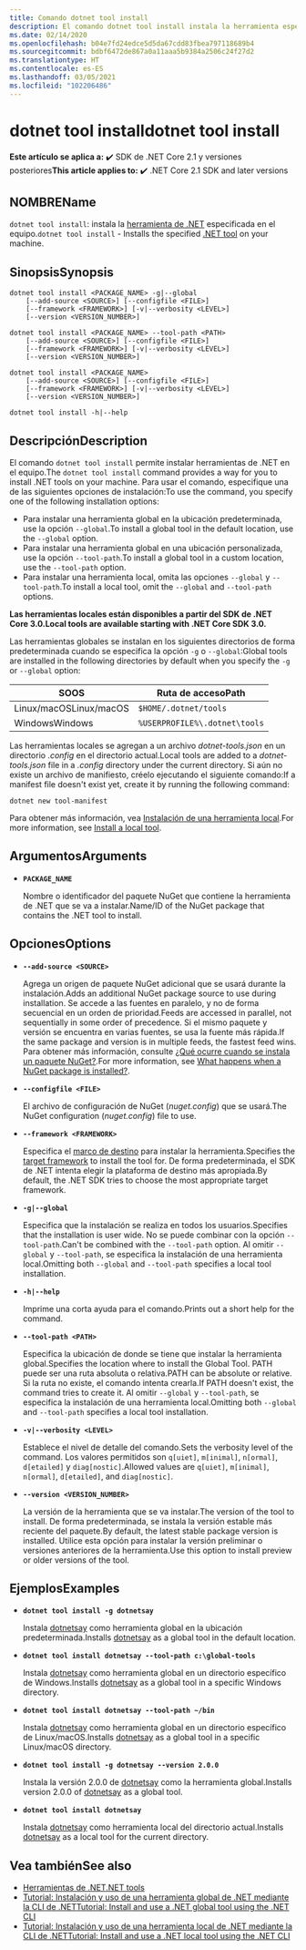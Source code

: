 ```yaml
---
title: Comando dotnet tool install
description: El comando dotnet tool install instala la herramienta especificada de .NET en el equipo.
ms.date: 02/14/2020
ms.openlocfilehash: b04e7fd24edce5d5da67cdd83fbea797118689b4
ms.sourcegitcommit: bdbf6472de867a0a11aaa5b9384a2506c24f27d2
ms.translationtype: HT
ms.contentlocale: es-ES
ms.lasthandoff: 03/05/2021
ms.locfileid: "102206486"
---
```

# <a name="dotnet-tool-install"></a><span data-ttu-id="7ccb7-103">dotnet tool install</span><span class="sxs-lookup"><span data-stu-id="7ccb7-103">dotnet tool install</span></span>

<span data-ttu-id="7ccb7-104">**Este artículo se aplica a:** ✔️ SDK de .NET Core 2.1 y versiones posteriores</span><span class="sxs-lookup"><span data-stu-id="7ccb7-104">**This article applies to:** ✔️ .NET Core 2.1 SDK and later versions</span></span>

## <a name="name"></a><span data-ttu-id="7ccb7-105">NOMBRE</span><span class="sxs-lookup"><span data-stu-id="7ccb7-105">Name</span></span>

<span data-ttu-id="7ccb7-106">`dotnet tool install`: instala la [herramienta de .NET](global-tools.md) especificada en el equipo.</span><span class="sxs-lookup"><span data-stu-id="7ccb7-106">`dotnet tool install` - Installs the specified [.NET tool](global-tools.md) on your machine.</span></span>

## <a name="synopsis"></a><span data-ttu-id="7ccb7-107">Sinopsis</span><span class="sxs-lookup"><span data-stu-id="7ccb7-107">Synopsis</span></span>

```dotnetcli
dotnet tool install <PACKAGE_NAME> -g|--global
    [--add-source <SOURCE>] [--configfile <FILE>]
    [--framework <FRAMEWORK>] [-v|--verbosity <LEVEL>]
    [--version <VERSION_NUMBER>]

dotnet tool install <PACKAGE_NAME> --tool-path <PATH>
    [--add-source <SOURCE>] [--configfile <FILE>]
    [--framework <FRAMEWORK>] [-v|--verbosity <LEVEL>]
    [--version <VERSION_NUMBER>]

dotnet tool install <PACKAGE_NAME>
    [--add-source <SOURCE>] [--configfile <FILE>]
    [--framework <FRAMEWORK>] [-v|--verbosity <LEVEL>]
    [--version <VERSION_NUMBER>]

dotnet tool install -h|--help
```

## <a name="description"></a><span data-ttu-id="7ccb7-108">Descripción</span><span class="sxs-lookup"><span data-stu-id="7ccb7-108">Description</span></span>

<span data-ttu-id="7ccb7-109">El comando `dotnet tool install` permite instalar herramientas de .NET en el equipo.</span><span class="sxs-lookup"><span data-stu-id="7ccb7-109">The `dotnet tool install` command provides a way for you to install .NET tools on your machine.</span></span> <span data-ttu-id="7ccb7-110">Para usar el comando, especifique una de las siguientes opciones de instalación:</span><span class="sxs-lookup"><span data-stu-id="7ccb7-110">To use the command, you specify one of the following installation options:</span></span>

* <span data-ttu-id="7ccb7-111">Para instalar una herramienta global en la ubicación predeterminada, use la opción `--global`.</span><span class="sxs-lookup"><span data-stu-id="7ccb7-111">To install a global tool in the default location, use the `--global` option.</span></span>
* <span data-ttu-id="7ccb7-112">Para instalar una herramienta global en una ubicación personalizada, use la opción `--tool-path`.</span><span class="sxs-lookup"><span data-stu-id="7ccb7-112">To install a global tool in a custom location,  use the `--tool-path` option.</span></span>
* <span data-ttu-id="7ccb7-113">Para instalar una herramienta local, omita las opciones `--global` y `--tool-path`.</span><span class="sxs-lookup"><span data-stu-id="7ccb7-113">To install a local tool, omit the `--global` and `--tool-path` options.</span></span>

<span data-ttu-id="7ccb7-114">**Las herramientas locales están disponibles a partir del SDK de .NET Core 3.0.**</span><span class="sxs-lookup"><span data-stu-id="7ccb7-114">**Local tools are available starting with .NET Core SDK 3.0.**</span></span>

<span data-ttu-id="7ccb7-115">Las herramientas globales se instalan en los siguientes directorios de forma predeterminada cuando se especifica la opción `-g` o `--global`:</span><span class="sxs-lookup"><span data-stu-id="7ccb7-115">Global tools are installed in the following directories by default when you specify the `-g` or `--global` option:</span></span>

| <span data-ttu-id="7ccb7-116">SO</span><span class="sxs-lookup"><span data-stu-id="7ccb7-116">OS</span></span>          | <span data-ttu-id="7ccb7-117">Ruta de acceso</span><span class="sxs-lookup"><span data-stu-id="7ccb7-117">Path</span></span>                          |
|-------------|-------------------------------|
| <span data-ttu-id="7ccb7-118">Linux/macOS</span><span class="sxs-lookup"><span data-stu-id="7ccb7-118">Linux/macOS</span></span> | `$HOME/.dotnet/tools`         |
| <span data-ttu-id="7ccb7-119">Windows</span><span class="sxs-lookup"><span data-stu-id="7ccb7-119">Windows</span></span>     | `%USERPROFILE%\.dotnet\tools` |

<span data-ttu-id="7ccb7-120">Las herramientas locales se agregan a un archivo *dotnet-tools.json* en un directorio *.config* en el directorio actual.</span><span class="sxs-lookup"><span data-stu-id="7ccb7-120">Local tools are added to a *dotnet-tools.json* file in a *.config* directory under the current directory.</span></span> <span data-ttu-id="7ccb7-121">Si aún no existe un archivo de manifiesto, créelo ejecutando el siguiente comando:</span><span class="sxs-lookup"><span data-stu-id="7ccb7-121">If a manifest file doesn't exist yet, create it by running the following command:</span></span>

```dotnetcli
dotnet new tool-manifest
```

<span data-ttu-id="7ccb7-122">Para obtener más información, vea [Instalación de una herramienta local](global-tools.md#install-a-local-tool).</span><span class="sxs-lookup"><span data-stu-id="7ccb7-122">For more information, see [Install a local tool](global-tools.md#install-a-local-tool).</span></span>

## <a name="arguments"></a><span data-ttu-id="7ccb7-123">Argumentos</span><span class="sxs-lookup"><span data-stu-id="7ccb7-123">Arguments</span></span>

- **`PACKAGE_NAME`**

  <span data-ttu-id="7ccb7-124">Nombre o identificador del paquete NuGet que contiene la herramienta de .NET que se va a instalar.</span><span class="sxs-lookup"><span data-stu-id="7ccb7-124">Name/ID of the NuGet package that contains the .NET tool to install.</span></span>

## <a name="options"></a><span data-ttu-id="7ccb7-125">Opciones</span><span class="sxs-lookup"><span data-stu-id="7ccb7-125">Options</span></span>

- **`--add-source <SOURCE>`**

  <span data-ttu-id="7ccb7-126">Agrega un origen de paquete NuGet adicional que se usará durante la instalación.</span><span class="sxs-lookup"><span data-stu-id="7ccb7-126">Adds an additional NuGet package source to use during installation.</span></span> <span data-ttu-id="7ccb7-127">Se accede a las fuentes en paralelo, y no de forma secuencial en un orden de prioridad.</span><span class="sxs-lookup"><span data-stu-id="7ccb7-127">Feeds are accessed in parallel, not sequentially in some order of precedence.</span></span> <span data-ttu-id="7ccb7-128">Si el mismo paquete y versión se encuentra en varias fuentes, se usa la fuente más rápida.</span><span class="sxs-lookup"><span data-stu-id="7ccb7-128">If the same package and version is in multiple feeds, the fastest feed wins.</span></span> <span data-ttu-id="7ccb7-129">Para obtener más información, consulte [¿Qué ocurre cuando se instala un paquete NuGet?](/nuget/concepts/package-installation-process).</span><span class="sxs-lookup"><span data-stu-id="7ccb7-129">For more information, see [What happens when a NuGet package is installed?](/nuget/concepts/package-installation-process).</span></span>

- **`--configfile <FILE>`**

  <span data-ttu-id="7ccb7-130">El archivo de configuración de NuGet (*nuget.config*) que se usará.</span><span class="sxs-lookup"><span data-stu-id="7ccb7-130">The NuGet configuration (*nuget.config*) file to use.</span></span>

- **`--framework <FRAMEWORK>`**

  <span data-ttu-id="7ccb7-131">Especifica el [marco de destino](../../standard/frameworks.md) para instalar la herramienta.</span><span class="sxs-lookup"><span data-stu-id="7ccb7-131">Specifies the [target framework](../../standard/frameworks.md) to install the tool for.</span></span> <span data-ttu-id="7ccb7-132">De forma predeterminada, el SDK de .NET intenta elegir la plataforma de destino más apropiada.</span><span class="sxs-lookup"><span data-stu-id="7ccb7-132">By default, the .NET SDK tries to choose the most appropriate target framework.</span></span>

- **`-g|--global`**

  <span data-ttu-id="7ccb7-133">Especifica que la instalación se realiza en todos los usuarios.</span><span class="sxs-lookup"><span data-stu-id="7ccb7-133">Specifies that the installation is user wide.</span></span> <span data-ttu-id="7ccb7-134">No se puede combinar con la opción `--tool-path`.</span><span class="sxs-lookup"><span data-stu-id="7ccb7-134">Can't be combined with the `--tool-path` option.</span></span> <span data-ttu-id="7ccb7-135">Al omitir `--global` y `--tool-path`, se especifica la instalación de una herramienta local.</span><span class="sxs-lookup"><span data-stu-id="7ccb7-135">Omitting both `--global` and `--tool-path` specifies a local tool installation.</span></span>

- **`-h|--help`**

  <span data-ttu-id="7ccb7-136">Imprime una corta ayuda para el comando.</span><span class="sxs-lookup"><span data-stu-id="7ccb7-136">Prints out a short help for the command.</span></span>

- **`--tool-path <PATH>`**

  <span data-ttu-id="7ccb7-137">Especifica la ubicación de donde se tiene que instalar la herramienta global.</span><span class="sxs-lookup"><span data-stu-id="7ccb7-137">Specifies the location where to install the Global Tool.</span></span> <span data-ttu-id="7ccb7-138">PATH puede ser una ruta absoluta o relativa.</span><span class="sxs-lookup"><span data-stu-id="7ccb7-138">PATH can be absolute or relative.</span></span> <span data-ttu-id="7ccb7-139">Si la ruta no existe, el comando intenta crearla.</span><span class="sxs-lookup"><span data-stu-id="7ccb7-139">If PATH doesn't exist, the command tries to create it.</span></span> <span data-ttu-id="7ccb7-140">Al omitir `--global` y `--tool-path`, se especifica la instalación de una herramienta local.</span><span class="sxs-lookup"><span data-stu-id="7ccb7-140">Omitting both `--global` and `--tool-path` specifies a local tool installation.</span></span>

- **`-v|--verbosity <LEVEL>`**

  <span data-ttu-id="7ccb7-141">Establece el nivel de detalle del comando.</span><span class="sxs-lookup"><span data-stu-id="7ccb7-141">Sets the verbosity level of the command.</span></span> <span data-ttu-id="7ccb7-142">Los valores permitidos son `q[uiet]`, `m[inimal]`, `n[ormal]`, `d[etailed]` y `diag[nostic]`.</span><span class="sxs-lookup"><span data-stu-id="7ccb7-142">Allowed values are `q[uiet]`, `m[inimal]`, `n[ormal]`, `d[etailed]`, and `diag[nostic]`.</span></span>

- **`--version <VERSION_NUMBER>`**

  <span data-ttu-id="7ccb7-143">La versión de la herramienta que se va instalar.</span><span class="sxs-lookup"><span data-stu-id="7ccb7-143">The version of the tool to install.</span></span> <span data-ttu-id="7ccb7-144">De forma predeterminada, se instala la versión estable más reciente del paquete.</span><span class="sxs-lookup"><span data-stu-id="7ccb7-144">By default, the latest stable package version is installed.</span></span> <span data-ttu-id="7ccb7-145">Utilice esta opción para instalar la versión preliminar o versiones anteriores de la herramienta.</span><span class="sxs-lookup"><span data-stu-id="7ccb7-145">Use this option to install preview or older versions of the tool.</span></span>

## <a name="examples"></a><span data-ttu-id="7ccb7-146">Ejemplos</span><span class="sxs-lookup"><span data-stu-id="7ccb7-146">Examples</span></span>

- **`dotnet tool install -g dotnetsay`**

  <span data-ttu-id="7ccb7-147">Instala [dotnetsay](https://www.nuget.org/packages/dotnetsay/) como herramienta global en la ubicación predeterminada.</span><span class="sxs-lookup"><span data-stu-id="7ccb7-147">Installs [dotnetsay](https://www.nuget.org/packages/dotnetsay/) as a global tool in the default location.</span></span>

- **`dotnet tool install dotnetsay --tool-path c:\global-tools`**

  <span data-ttu-id="7ccb7-148">Instala [dotnetsay](https://www.nuget.org/packages/dotnetsay/) como herramienta global en un directorio específico de Windows.</span><span class="sxs-lookup"><span data-stu-id="7ccb7-148">Installs [dotnetsay](https://www.nuget.org/packages/dotnetsay/) as a global tool in a specific Windows directory.</span></span>

- **`dotnet tool install dotnetsay --tool-path ~/bin`**

  <span data-ttu-id="7ccb7-149">Instala [dotnetsay](https://www.nuget.org/packages/dotnetsay/) como herramienta global en un directorio específico de Linux/macOS.</span><span class="sxs-lookup"><span data-stu-id="7ccb7-149">Installs [dotnetsay](https://www.nuget.org/packages/dotnetsay/) as a global tool in a specific Linux/macOS directory.</span></span>

- **`dotnet tool install -g dotnetsay --version 2.0.0`**

  <span data-ttu-id="7ccb7-150">Instala la versión 2.0.0 de [dotnetsay](https://www.nuget.org/packages/dotnetsay/) como la herramienta global.</span><span class="sxs-lookup"><span data-stu-id="7ccb7-150">Installs version 2.0.0 of [dotnetsay](https://www.nuget.org/packages/dotnetsay/) as a global tool.</span></span>

- **`dotnet tool install dotnetsay`**

  <span data-ttu-id="7ccb7-151">Instala [dotnetsay](https://www.nuget.org/packages/dotnetsay/) como herramienta local del directorio actual.</span><span class="sxs-lookup"><span data-stu-id="7ccb7-151">Installs [dotnetsay](https://www.nuget.org/packages/dotnetsay/) as a local tool for the current directory.</span></span>

## <a name="see-also"></a><span data-ttu-id="7ccb7-152">Vea también</span><span class="sxs-lookup"><span data-stu-id="7ccb7-152">See also</span></span>

- [<span data-ttu-id="7ccb7-153">Herramientas de .NET</span><span class="sxs-lookup"><span data-stu-id="7ccb7-153">.NET tools</span></span>](global-tools.md)
- [<span data-ttu-id="7ccb7-154">Tutorial: Instalación y uso de una herramienta global de .NET mediante la CLI de .NET</span><span class="sxs-lookup"><span data-stu-id="7ccb7-154">Tutorial: Install and use a .NET global tool using the .NET CLI</span></span>](global-tools-how-to-use.md)
- [<span data-ttu-id="7ccb7-155">Tutorial: Instalación y uso de una herramienta local de .NET mediante la CLI de .NET</span><span class="sxs-lookup"><span data-stu-id="7ccb7-155">Tutorial: Install and use a .NET local tool using the .NET CLI</span></span>](local-tools-how-to-use.md)
